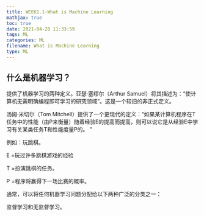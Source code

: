 ```yaml
---
title: WEEK1.1-What is Machine Learning
mathjax: true
toc: true
date: 2021-04-28 11:33:59
tags: ML
categories: ML
filename: What is Machine Learning
type: ML
---
```


## 什么是机器学习？

提供了机器学习的两种定义。亚瑟·塞缪尔（Arthur Samuel）将其描述为：“使计算机无需明确编程即可学习的研究领域”。这是一个较旧的非正式定义。

汤姆·米切尔（Tom Mitchell）提供了一个更现代的定义：“如果某计算机程序在T任务中的性能（由P来衡量）随着经验E的提高而提高，则可以说它是从经验E中学习有关某类任务T和性能度量P的。 ”

例如：玩跳棋。

E =玩过许多跳棋游戏的经验

T =扮演跳棋的任务。

P =程序将赢得下一场比赛的概率。

通常，可以将任何机器学习问题分配给以下两种广泛的分类之一：

监督学习和无监督学习。